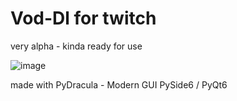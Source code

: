 # Vod-Dl for twitch

very alpha - kinda ready for use

![image](https://github.com/Dschogo/vod-dl/assets/36862419/81a90ab5-e58b-45a2-84a5-3272fd42ade9)


made with PyDracula - Modern GUI PySide6 / PyQt6
